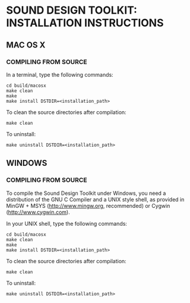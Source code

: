 SOUND DESIGN TOOLKIT: INSTALLATION INSTRUCTIONS
===============================================

MAC OS X
--------

### COMPILING FROM SOURCE

In a terminal, type the following commands:

	cd build/macosx
	make clean
	make
	make install DSTDIR=<installation_path>
	
To clean the source directories after compilation:

	make clean
	
To uninstall:

	make uninstall DSTDIR=<installation_path>
	

WINDOWS
-------

### COMPILING FROM SOURCE

To compile the Sound Design Toolkit under Windows, you need
a distribution of the GNU C Compiler and a UNIX style shell,
as provided in MinGW + MSYS (http://www.mingw.org, recommended)
or Cygwin (http://www.cygwin.com).

In your UNIX shell, type the following commands:

	cd build/macosx
	make clean
	make
	make install DSTDIR=<installation_path>
	
To clean the source directories after compilation:

	make clean
	
To uninstall:

	make uninstall DSTDIR=<installation_path>

